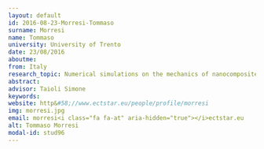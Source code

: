 ```yaml
---
layout: default 
id: 2016-08-23-Morresi-Tommaso
surname: Morresi
name: Tommaso
university: University of Trento
date: 23/08/2016
aboutme: 
from: Italy
research_topic: Numerical simulations on the mechanics of nanocomposites based on graphene or other 2D  materials
abstract: 
advisor: Taioli Simone
keywords: 
website: http&#58;//www.ectstar.eu/people/profile/morresi
img: morresi.jpg
email: morresi<i class="fa fa-at" aria-hidden="true"></i>ectstar.eu
alt: Tommaso Morresi
modal-id: stud96
---
```

